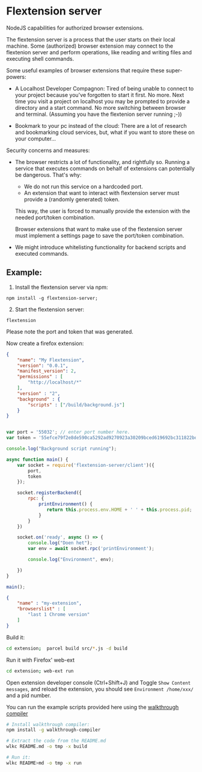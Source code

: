 # Flextension server

NodeJS capabilities for authorized browser extensions.

The flextension server is a process that the user starts on 
their local machine. Some (authorized) browser extension may 
connect to the flextenion server and perform operations, like reading
and writing files and executing shell commands.

Some useful examples of browser extensions that require these super-powers:

- A Localhost Developer Compagnon:
Tired of being unable to connect to your project because you've forgotten to start it first. No more. Next time you visit a project on localhost you may be prompted to provide a directory and a start command. No more switching between browser and terminal. (Assuming you have the flextenion server running ;-))

- Bookmark to your pc instead of the cloud:
There are a lot of research and bookmarking cloud services, but, what
if you want to store these on your computer... 

Security concerns and measures:
- The browser restricts a lot of functionality, and rightfully so. 
Running a service that executes commands on behalf of extensions can 
potentially be dangerous. That's why:
    - We do not run this service on a hardcoded port. 
    - An extension that want to interact with flextension server must
      provide a (randomly generated) token. 

    This way, the user is forced to manually provide the extension with
    the needed port/token combination.

    Browser extensions that want to make use of the flextension server
    must implement a settings page to save the port/token combination.

- We might introduce whitelisting functionality for backend scripts
and executed commands. 


## Example:

1. Install the flextension server via npm:
```
npm install -g flextension-server;
```

2. Start the flextension server:
```
flextension
```

Please note the port and token that was generated.

Now create a firefox extension:

```json << extension/manifest.json >> 
{
    "name": "My Flextension",
    "version": "0.0.1",
    "manifest_version": 2,
    "permissions" : [
        "http://localhost/*"
    ],
    "version" : "2",
    "background" : {
        "scripts" : ["/build/background.js"]
    }
}
```

```js << extension/src/background.js >>

var port = '55032'; // enter port number here.
var token = '55efce79f2e8de590ca5292ad9270923a30209bced619692bc311822bdda9976c77a70624b1835e745477542d86798a8'; // enter token here

console.log("Background script running");

async function main() {
    var socket = require('flextension-server/client')({
        port,
        token
    });

    socket.registerBackend({
        rpc: {
            printEnvironment() {
               return this.process.env.HOME + ' ' + this.process.pid;
            }
        }
    })

    socket.on('ready', async () => {
        console.log("Doen het");
        var env = await socket.rpc('printEnvironment');

        console.log("Environment", env);

    })
}

main();
```

```json << extension/package.json >>
{
    "name" : "my-extension",
    "browserslist" : [
        "last 1 Chrome version"
    ]
}
```

Build it:
```sh << build >>
cd extension;  parcel build src/*.js -d build
```

Run it with Firefox' web-ext
```sh << run >>
cd extension; web-ext run
```

Open extension developer console (Ctrl+Shift+J) and 
Toggle `Show Content messages`, and reload the extension, you should see `Environment /home/xxx/` and a pid number.

You can run the example scripts provided here
using the [walkthrough compiler](https://github.com/j-angnoe/code-walkthrough-compiler)

```sh
# Install walkthrough compiler:
npm install -g walkthrough-compiler

# Extract the code from the README.md
wlkc README.md -o tmp -x build 

# Run it:
wlkc README>md -o tmp -x run
```



